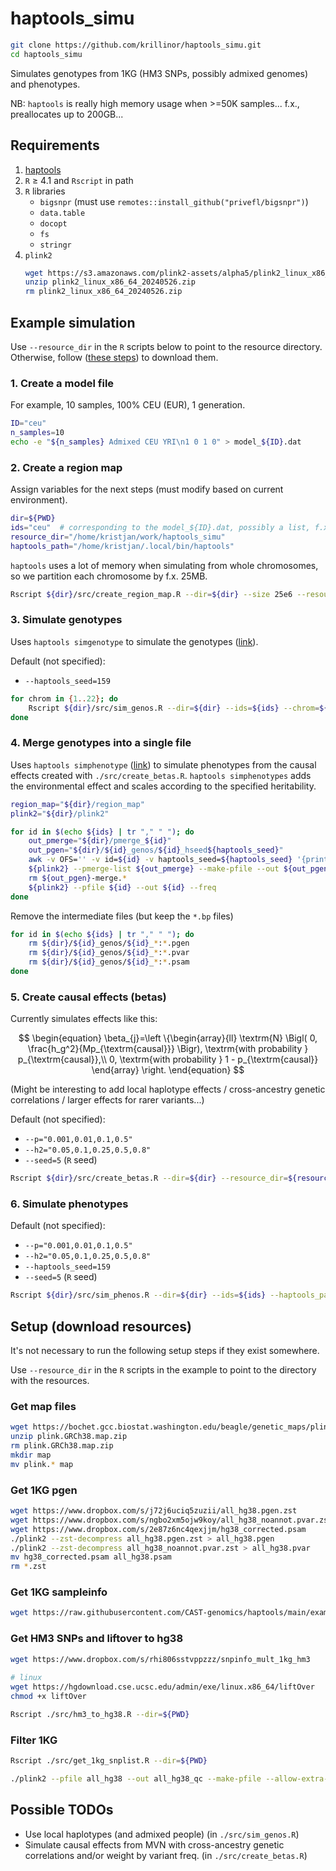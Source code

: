 # haptools_simu

```bash
git clone https://github.com/krillinor/haptools_simu.git
cd haptools_simu
```

Simulates genotypes from 1KG (HM3 SNPs, possibly admixed genomes) and phenotypes.

NB: `haptools` is really high memory usage when >=50K samples... f.x., preallocates up to 200GB...

## Requirements

1. [haptools](https://haptools.readthedocs.io)
2. `R` $\geq$ 4.1 and `Rscript` in path
3.  `R` libraries
    - `bigsnpr` (must use `remotes::install_github("privefl/bigsnpr")`)
	- `data.table`
	- `docopt`
	- `fs`
	- `stringr`
4. `plink2`
	```bash
	wget https://s3.amazonaws.com/plink2-assets/alpha5/plink2_linux_x86_64_20240526.zip
	unzip plink2_linux_x86_64_20240526.zip
	rm plink2_linux_x86_64_20240526.zip
	```

## Example simulation

Use `--resource_dir` in the `R` scripts below to point to the resource directory. Otherwise, follow ([these steps](#setup-download-resources)) to download them.

### 1. Create a model file

For example, 10 samples, 100% CEU (EUR), 1 generation.

```bash
ID="ceu"
n_samples=10
echo -e "${n_samples} Admixed CEU YRI\n1 0 1 0" > model_${ID}.dat
```

### 2. Create a region map

Assign variables for the next steps (must modify based on current environment).

```bash
dir=${PWD}
ids="ceu"  # corresponding to the model_${ID}.dat, possibly a list, f.x., "ceu,yri"
resource_dir="/home/kristjan/work/haptools_simu"
haptools_path="/home/kristjan/.local/bin/haptools"
```

`haptools` uses a lot of memory when simulating from whole chromosomes, so we partition each chromosome by f.x. 25MB.

```bash
Rscript ${dir}/src/create_region_map.R --dir=${dir} --size 25e6 --resource_dir=${resource_dir}
```

### 3. Simulate genotypes

Uses `haptools simgenotype` to simulate the genotypes ([link](https://haptools.readthedocs.io/en/stable/commands/simgenotype.html)).

Default (not specified):
- `--haptools_seed=159`

```bash
for chrom in {1..22}; do
	Rscript ${dir}/src/sim_genos.R --dir=${dir} --ids=${ids} --chrom=${chrom} --haptools_path=${haptools_path} --resource_dir=${resource_dir}
done
```

### 4. Merge genotypes into a single file

Uses `haptools simphenotype` ([link](https://haptools.readthedocs.io/en/stable/commands/simphenotype.html)) to simulate phenotypes from the causal effects created with `./src/create_betas.R`. `haptools simphenotypes` adds the environmental effect and scales according to the specified heritability.

```bash
region_map="${dir}/region_map"
plink2="${dir}/plink2"

for id in $(echo ${ids} | tr "," " "); do
	out_pmerge="${dir}/pmerge_${id}"
	out_pgen="${dir}/${id}_genos/${id}_hseed${haptools_seed}"
	awk -v OFS='' -v id=${id} -v haptools_seed=${haptools_seed} '{print id,"_genos/",id,"_",$0,"_hseed",haptools_seed}' ${region_map} > ${out_pmerge}
	${plink2} --pmerge-list ${out_pmerge} --make-pfile --out ${out_pgen}
	rm ${out_pgen}-merge.*
	${plink2} --pfile ${id} --out ${id} --freq
done
```

Remove the intermediate files (but keep the `*.bp` files)

```bash
for id in $(echo ${ids} | tr "," " "); do
	rm ${dir}/${id}_genos/${id}_*:*.pgen
	rm ${dir}/${id}_genos/${id}_*:*.pvar
	rm ${dir}/${id}_genos/${id}_*:*.psam
done
```

### 5. Create causal effects (betas)

Currently simulates effects like this:

$$
\begin{equation}
\beta_{j}=\left \{\begin{array}{ll}
\textrm{N} \Bigl( 0, \frac{h_g^2}{Mp_{\textrm{causal}}} \Bigr), \textrm{with probability } p_{\textrm{causal}},\\
0, \textrm{with probability } 1 - p_{\textrm{causal}}
\end{array}
\right.
\end{equation}
$$

(Might be interesting to add local haplotype effects / cross-ancestry genetic correlations / larger effects for rarer variants...)

Default (not specified):
- `--p="0.001,0.01,0.1,0.5"`
- `--h2="0.05,0.1,0.25,0.5,0.8"`
- `--seed=5` (`R` seed)

```bash
Rscript ${dir}/src/create_betas.R --dir=${dir} --resource_dir=${resource_dir}
```

### 6. Simulate phenotypes

Default (not specified):
- `--p="0.001,0.01,0.1,0.5"`
- `--h2="0.05,0.1,0.25,0.5,0.8"`
- `--haptools_seed=159`
- `--seed=5` (`R` seed)

```bash
Rscript ${dir}/src/sim_phenos.R --dir=${dir} --ids=${ids} --haptools_path=${haptools_path}
```

## Setup (download resources)

It's not necessary to run the following setup steps if they exist somewhere.

Use `--resource_dir` in the `R` scripts in the example to point to the directory with the resources.

### Get map files

```bash
wget https://bochet.gcc.biostat.washington.edu/beagle/genetic_maps/plink.GRCh38.map.zip
unzip plink.GRCh38.map.zip
rm plink.GRCh38.map.zip
mkdir map
mv plink.* map
```

### Get 1KG pgen

```bash
wget https://www.dropbox.com/s/j72j6uciq5zuzii/all_hg38.pgen.zst
wget https://www.dropbox.com/s/ngbo2xm5ojw9koy/all_hg38_noannot.pvar.zst
wget https://www.dropbox.com/s/2e87z6nc4qexjjm/hg38_corrected.psam
./plink2 --zst-decompress all_hg38.pgen.zst > all_hg38.pgen
./plink2 --zst-decompress all_hg38_noannot.pvar.zst > all_hg38.pvar
mv hg38_corrected.psam all_hg38.psam
rm *.zst
```

### Get 1KG sampleinfo

```bash
wget https://raw.githubusercontent.com/CAST-genomics/haptools/main/example-files/1000genomes_sampleinfo.tsv
```

### Get HM3 SNPs and liftover to hg38

```bash
wget https://www.dropbox.com/s/rhi806sstvppzzz/snpinfo_mult_1kg_hm3
    
# linux
wget https://hgdownload.cse.ucsc.edu/admin/exe/linux.x86_64/liftOver
chmod +x liftOver

Rscript ./src/hm3_to_hg38.R --dir=${PWD}
```
### Filter 1KG

```bash
Rscript ./src/get_1kg_snplist.R --dir=${PWD}

./plink2 --pfile all_hg38 --out all_hg38_qc --make-pfile --allow-extra-chr --extract hm3_use
```

## Possible TODOs

- Use local haplotypes (and admixed people) (in `./src/sim_genos.R`)
- Simulate causal effects from MVN with cross-ancestry genetic correlations and/or weight by variant freq. (in `./src/create_betas.R`)
